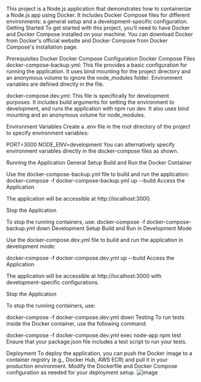 This project is a Node.js application that demonstrates how to containerize a Node.js app using Docker. It includes Docker Compose files for different environments: a general setup and a development-specific configuration.
Getting Started
To get started with this project, you’ll need to have Docker and Docker Compose installed on your machine. You can download Docker from Docker's official website and Docker Compose from Docker Compose's installation page.

Prerequisites
Docker
Docker Compose
Configuration
Docker Compose Files
docker-compose-backup.yml: This file provides a basic configuration for running the application. It uses bind mounting for the project directory and an anonymous volume to ignore the node_modules folder. Environment variables are defined directly in the file.

docker-compose.dev.yml: This file is specifically for development purposes. It includes build arguments for setting the environment to development, and runs the application with npm run dev. It also uses bind mounting and an anonymous volume for node_modules.

Environment Variables
Create a .env file in the root directory of the project to specify environment variables:

PORT=3000
NODE_ENV=development
You can alternatively specify environment variables directly in the docker-compose files as shown.

Running the Application
General Setup
Build and Run the Docker Container

Use the docker-compose-backup.yml file to build and run the application:
docker-compose -f docker-compose-backup.yml up --build
Access the Application

The application will be accessible at http://localhost:3000.

Stop the Application

To stop the running containers, use:
docker-compose -f docker-compose-backup.yml down
Development Setup
Build and Run in Development Mode

Use the docker-compose.dev.yml file to build and run the application in development mode:

docker-compose -f docker-compose.dev.yml up --build
Access the Application

The application will be accessible at http://localhost:3000 with development-specific configurations.

Stop the Application

To stop the running containers, use:

docker-compose -f docker-compose.dev.yml down
Testing
To run tests inside the Docker container, use the following command:

docker-compose -f docker-compose.dev.yml exec node-app npm test
Ensure that your package.json file includes a test script to run your tests.

Deployment
To deploy the application, you can push the Docker image to a container registry (e.g., Docker Hub, AWS ECR) and pull it in your production environment. Modify the Dockerfile and Docker Compose configuration as needed for your deployment setup.
![image](https://github.com/user-attachments/assets/7d7d28bd-7a93-4f4d-a62d-4ba0e8f34f08)

